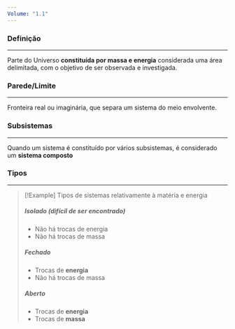 ```yaml
---
Volume: "1.1"
---
```

### Definição
---
Parte do Universo **constituída por massa e energia** considerada uma área delimitada, com o objetivo de ser observada e investigada.

### Parede/Limite
---
Fronteira real ou imaginária, que separa um sistema do meio envolvente.

### Subsistemas
---
Quando um sistema é constituído por vários subsistemas, é considerado um **sistema composto**
### Tipos
---
>[!Example] Tipos de sistemas relativamente à matéria e energia
>##### Isolado (difícil de ser encontrado)
>- Não há trocas de energia
>- Não há trocas de massa
>
>##### Fechado
>- Trocas de **energia**
>- Não há trocas de massa
>
>##### Aberto
>- Trocas de **energia**
>- Trocas de **massa**
